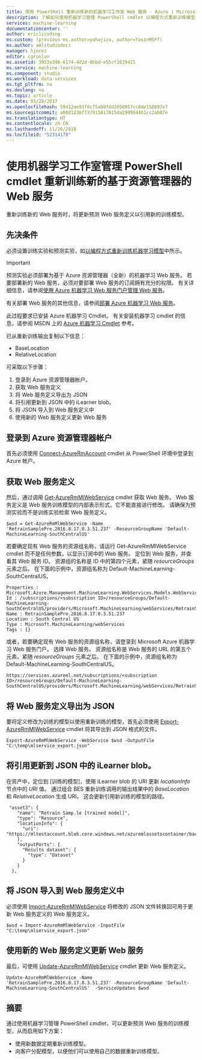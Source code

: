 ```yaml
---
title: 使用 PowerShell 重新训练新的机器学习工作室 Web 服务 - Azure | Microsoft Docs
description: 了解如何使用机器学习管理 PowerShell cmdlet 以编程方式重新训练模型并更新 Web 服务，以在 Azure 中使用新的训练模型。
services: machine-learning
documentationcenter: ''
author: ericlicoding
ms.custom: (previous ms.author=yahajiza, author=YasinMSFT)
ms.author: amlstudiodocs
manager: hjerez
editor: cgronlun
ms.assetid: 3953a398-6174-4d2d-8bbd-e55cf1639415
ms.service: machine-learning
ms.component: studio
ms.workload: data-services
ms.tgt_pltfrm: na
ms.devlang: na
ms.topic: article
ms.date: 03/28/2017
ms.openlocfilehash: 59d12ae91f8c75ab0fdd2058057cc8de158897e7
ms.sourcegitcommit: a08d1236f737915817815da299984461cc2ab07e
ms.translationtype: HT
ms.contentlocale: zh-CN
ms.lasthandoff: 11/26/2018
ms.locfileid: "52314178"
---
```

# <a name="retrain-a-new-resource-manager-based-web-service-using-the-machine-learning-studio-management-powershell-cmdlets"></a>使用机器学习工作室管理 PowerShell cmdlet 重新训练新的基于资源管理器的 Web 服务
重新训练新的 Web 服务时，将更新预测 Web 服务定义以引用新的训练模型。

## <a name="prerequisites"></a>先决条件
必须设置训练实验和预测实验，如[以编程方式重新训练机器学习模型](retrain-models-programmatically.md)中所示。

> [!IMPORTANT]
> 预测实验必须部署为基于 Azure 资源管理器（全新）的机器学习 Web 服务。
> 若要部署新的 Web 服务，必须对要部署 Web 服务的订阅拥有充分的权限。 有关详细信息，请参阅[使用 Azure 机器学习 Web 服务门户管理 Web 服务](manage-new-webservice.md)。

有关部署 Web 服务的其他信息，请参阅[部署 Azure 机器学习 Web 服务](publish-a-machine-learning-web-service.md)。

此过程要求已安装 Azure 机器学习 Cmdlet。 有关安装机器学习 cmdlet 的信息，请参阅 MSDN 上的 [Azure 机器学习 Cmdlet](https://docs.microsoft.com/powershell/module/azurerm.machinelearning/) 参考。

已从重新训练输出复制以下信息：

* BaseLocation
* RelativeLocation

可采取以下步骤：

1. 登录到 Azure 资源管理器帐户。
2. 获取 Web 服务定义
3. 将 Web 服务定义导出为 JSON
4. 将引用更新到 JSON 中的 iLearner blob。
5. 将 JSON 导入到 Web 服务定义中
6. 使用新的 Web 服务定义更新 Web 服务

## <a name="sign-in-to-your-azure-resource-manager-account"></a>登录到 Azure 资源管理器帐户
首先必须使用 [Connect-AzureRmAccount](/powershell/module/azurerm.profile/connect-azurermaccount) cmdlet 从 PowerShell 环境中登录到 Azure 帐户。

## <a name="get-the-web-service-definition"></a>获取 Web 服务定义
然后，通过调用 [Get-AzureRmMlWebService](https://docs.microsoft.com/powershell/module/azurerm.machinelearning/get-azurermmlwebservice) cmdlet 获取 Web 服务。 Web 服务定义是 Web 服务训练模型的内部表示形式，它不能直接进行修改。 请确保为预测实验而不是训练实验检索 Web 服务定义。

    $wsd = Get-AzureRmMlWebService -Name 'RetrainSamplePre.2016.8.17.0.3.51.237' -ResourceGroupName 'Default-MachineLearning-SouthCentralUS'

若要确定现有 Web 服务的资源组名称，请运行 Get-AzureRmMlWebService cmdlet 而不是任何参数，以显示订阅中的 Web 服务。 定位到 Web 服务，并查看其 Web 服务 ID。 资源组的名称是 ID 中的第四个元素，紧随 *resourceGroups* 元素之后。 在下面的示例中，资源组名称为 Default-MachineLearning-SouthCentralUS。

    Properties : Microsoft.Azure.Management.MachineLearning.WebServices.Models.WebServicePropertiesForGraph
    Id : /subscriptions/<subscription ID>/resourceGroups/Default-MachineLearning-SouthCentralUS/providers/Microsoft.MachineLearning/webServices/RetrainSamplePre.2016.8.17.0.3.51.237
    Name : RetrainSamplePre.2016.8.17.0.3.51.237
    Location : South Central US
    Type : Microsoft.MachineLearning/webServices
    Tags : {}

或者，若要确定现有 Web 服务的资源组名称，请登录到 Microsoft Azure 机器学习 Web 服务门户。 选择 Web 服务。 资源组名称是 Web 服务的 URL 的第五个元素，紧随 *resourceGroups* 元素之后。 在下面的示例中，资源组名称为 Default-MachineLearning-SouthCentralUS。

    https://services.azureml.net/subscriptions/<subscription ID>/resourceGroups/Default-MachineLearning-SouthCentralUS/providers/Microsoft.MachineLearning/webServices/RetrainSamplePre.2016.8.17.0.3.51.237


## <a name="export-the-web-service-definition-as-json"></a>将 Web 服务定义导出为 JSON
要将定义修改为训练的模型以使用重新训练的模型，首先必须使用 [Export-AzureRmMlWebService](https://docs.microsoft.com/powershell/module/azurerm.machinelearning/export-azurermmlwebservice) cmdlet 将其导出到 JSON 格式的文件。

    Export-AzureRmMlWebService -WebService $wsd -OutputFile "C:\temp\mlservice_export.json"

## <a name="update-the-reference-to-the-ilearner-blob-in-the-json"></a>将引用更新到 JSON 中的 iLearner blob。
在资产中，定位到 [训练的模型]，使用 iLearner blob 的 URI 更新 *locationInfo* 节点中的 *URI* 值。 通过组合 BES 重新训练调用的输出结果中的 *BaseLocation* 和 *RelativeLocation* 生成 URI。 这会更新引用新训练的模型的路径。

     "asset3": {
        "name": "Retrain Samp.le [trained model]",
        "type": "Resource",
        "locationInfo": {
          "uri": "https://mltestaccount.blob.core.windows.net/azuremlassetscontainer/baca7bca650f46218633552c0bcbba0e.ilearner"
        },
        "outputPorts": {
          "Results dataset": {
            "type": "Dataset"
          }
        }
      },

## <a name="import-the-json-into-a-web-service-definition"></a>将 JSON 导入到 Web 服务定义中
必须使用 [Import-AzureRmMlWebService](https://docs.microsoft.com/powershell/module/azurerm.machinelearning/import-azurermmlwebservice) 将修改的 JSON 文件转换回可用于更新 Web 服务定义的 Web 服务定义。

    $wsd = Import-AzureRmMlWebService -InputFile "C:\temp\mlservice_export.json"


## <a name="update-the-web-service-with-new-web-service-definition"></a>使用新的 Web 服务定义更新 Web 服务
最后，可使用 [Update-AzureRmMlWebService](https://docs.microsoft.com/powershell/module/azurerm.machinelearning/update-azurermmlwebservice) cmdlet 更新 Web 服务定义。

    Update-AzureRmMlWebService -Name 'RetrainSamplePre.2016.8.17.0.3.51.237' -ResourceGroupName 'Default-MachineLearning-SouthCentralUS'  -ServiceUpdates $wsd

## <a name="summary"></a>摘要
通过使用机器学习管理 PowerShell cmdlet，可以更新预测 Web 服务的训练模型，从而启用如下方案：

* 使用新数据定期重新训练模型。
* 向客户分配模型，以便他们可以使用自己的数据重新训练模型。

